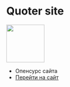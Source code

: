 

<p align="center">
  <h1>Quoter site</h1>
  <img src="https://quoter.ml/avatar.png" width="100" />
</p>

- Опенсурс сайта
- [Перейти на сайт](https://quoter.ml)
